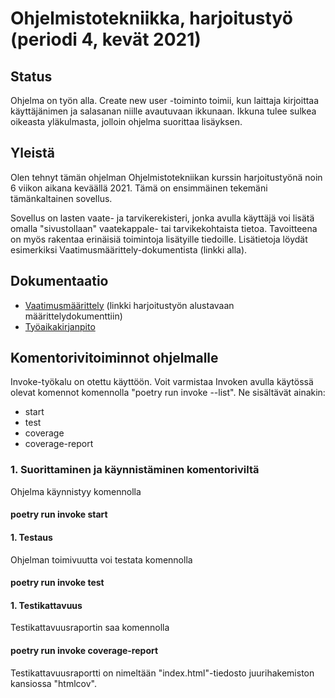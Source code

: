# Ohjelmistotekniikka, harjoitustyö (periodi 4, kevät 2021)

## Status

Ohjelma on työn alla. Create new user -toiminto toimii, kun laittaja kirjoittaa käyttäjänimen ja salasanan niille avautuvaan ikkunaan. Ikkuna tulee sulkea oikeasta yläkulmasta, jolloin ohjelma suorittaa lisäyksen.

## Yleistä
  
Olen tehnyt tämän ohjelman Ohjelmistotekniikan kurssin harjoitustyönä noin 6 viikon aikana keväällä 2021.
Tämä on ensimmäinen tekemäni tämänkaltainen sovellus.

Sovellus on lasten vaate- ja tarvikerekisteri, jonka avulla käyttäjä voi lisätä omalla "sivustollaan" vaatekappale- tai tarvikekohtaista tietoa. Tavoitteena on myös rakentaa erinäisiä toimintoja lisätyille tiedoille. Lisätietoja löydät esimerkiksi Vaatimusmäärittely-dokumentista (linkki alla).

## Dokumentaatio
  
* [Vaatimusmäärittely](https://github.com/karhelmi/ot-harjoitustyo/blob/master/dokumentaatio/vaatimusmaarittely.md) (linkki harjoitustyön alustavaan määrittelydokumenttiin)
* [Työaikakirjanpito](https://github.com/karhelmi/ot-harjoitustyo/blob/master/dokumentaatio/tyoaikakirjanpito.md)

## Komentorivitoiminnot ohjelmalle
  
Invoke-työkalu on otettu käyttöön. Voit varmistaa Invoken avulla käytössä olevat komennot komennolla "poetry run invoke --list".
Ne sisältävät ainakin:
* start
* test
* coverage
* coverage-report

### 1. Suorittaminen ja käynnistäminen komentoriviltä

Ohjelma käynnistyy komennolla

#### poetry run invoke start ####

#### 1. Testaus

Ohjelman toimivuutta voi testata komennolla

#### poetry run invoke test ####

#### 1. Testikattavuus

Testikattavuusraportin saa komennolla

#### poetry run invoke coverage-report ####

Testikattavuusraportti on nimeltään "index.html"-tiedosto juurihakemiston kansiossa "htmlcov". 
